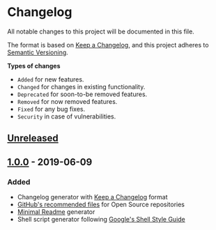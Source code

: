 # Changelog

All notable changes to this project will be documented in this file.

The format is based on [Keep a Changelog](https://keepachangelog.com/en/1.0.0/),
and this project adheres to [Semantic Versioning](https://semver.org/spec/v2.0.0.html).

<!-- markdownlint-disable MD036 -->
**Types of changes**
<!-- markdownlint-enable MD036 -->

- `Added` for new features.
- `Changed` for changes in existing functionality.
- `Deprecated` for soon-to-be removed features.
- `Removed` for now removed features.
- `Fixed` for any bug fixes.
- `Security` in case of vulnerabilities.

## [Unreleased]

## [1.0.0] - 2019-06-09

### Added

- Changelog generator with [Keep a Changelog](https://keepachangelog.com/en/1.0.0) format
- [GitHub's recommended files](https://github.com/rodrigobdz/generator-swiss/community) for Open Source repositories
- [Minimal Readme](https://github.com/rodrigobdz/minimal-readme) generator
- Shell script generator following [Google's Shell Style Guide](https://google.github.io/styleguide/shell.xml)

[unreleased]: https://github.com/rodrigobdz/generator-swiss/compare/v1.0.0...HEAD
[1.0.0]: https://github.com/rodrigobdz/generator-swiss/compare/cbe98b5b32e5fbbf7acdfd5a49fe31762d2fc73e...v1.0.0
